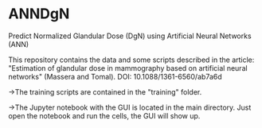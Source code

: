 # ANNDgN
Predict Normalized Glandular Dose (DgN) using Artificial Neural Networks (ANN)

This repository contains the data and some scripts described in the article: "Estimation of glandular dose in mammography based on artificial neural networks" (Massera and Tomal). DOI: 10.1088/1361-6560/ab7a6d

->The training scripts are contained in the "training" folder.

->The Jupyter notebook with the GUI is located in the main directory. Just open the notebook and run the cells, the GUI will show up.
